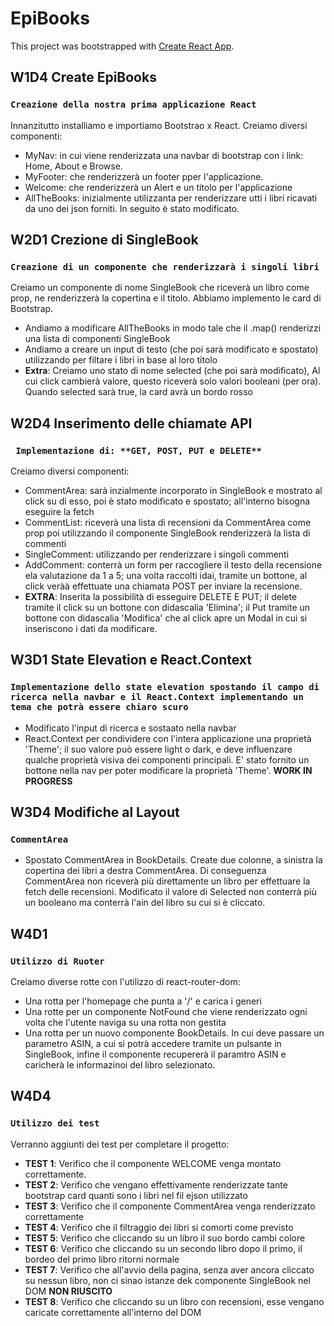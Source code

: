 # EpiBooks

This project was bootstrapped with [Create React App](https://github.com/facebook/create-react-app).

## W1D4 Create EpiBooks

### `Creazione della nostra prima applicazione React`

Innanzitutto installiamo e importiamo Bootstrao x React.
Creiamo diversi componenti:

- MyNav: in cui viene renderizzata una navbar di bootstrap con i link: Home, About e Browse.
- MyFooter: che renderizzerà un footer pper l'applicazione.
- Welcome: che renderizzerà un Alert e un titolo per l'applicazione
- AllTheBooks: inizialmente utilizzanta per renderizzare utti i libri ricavati da uno dei json forniti. In seguito è stato modificato.

## W2D1 Crezione di SingleBook

### `Creazione di un componente che renderizzarà i singoli libri`

Creiamo un componente di nome SingleBook che riceverà un libro come prop, ne renderizzerà la copertina e il titolo. Abbiamo implemento le card di Bootstrap.

- Andiamo a modificare AllTheBooks in modo tale che il .map() renderizzi una lista di componenti SingleBook
- Andiamo a creare un input di testo (che poi sarà modificato e spostato) utilizzando per filtare i libri in base al loro titolo
- **Extra**: Creiamo uno stato di nome selected (che poi sarà modificato), Al cui click cambierà valore, questo riceverà solo valori booleani (per ora). Quando selected sarà true, la card avrà un bordo rosso
 
## W2D4 Inserimento delle chiamate API  

### ` Implementazione di: **GET, POST, PUT e DELETE**`

Creiamo diversi componenti:
- CommentArea: sarà inzialmente incorporato in SingleBook e mostrato al click su di esso, poi è stato modificato e spostato; all'interno bisogna eseguire la fetch
- CommentList: riceverà una lista di recensioni da CommentArea come prop poi utilizzando il componente SingleBook renderizzerà la lista di commenti
- SingleComment: utilizzando per renderizzare i singoli commenti
- AddComment: conterrà un form per raccogliere il testo della recensione  ela valutazione da 1 a 5; una volta raccolti idai, tramite un bottone, al click veràà effettuate una chiamata POST per inviare la recensione.
- **EXTRA**: Inserita la possibilità di esseguire DELETE E PUT; il delete tramite il click su un bottone con didascalia 'Elimina'; il Put tramite un bottone con didascalia 'Modifica' che al click apre un Modal in cui si inseriscono i dati da modificare.

## W3D1 State Elevation e React.Context

### `Implementazione dello state elevation spostando il campo di ricerca nella navbar e il React.Context implementando un tema che potrà essere chiaro scuro`

- Modificato l'input di ricerca e sostaato nella navbar
- React.Context per condividere con l'intera applicazione una proprietà 'Theme'; il suo valore può essere light o dark, e deve influenzare qualche proprietà visiva dei componenti principali. E' stato fornito un bottone nella nav per poter modificare la proprietà 'Theme'. **WORK IN PROGRESS**

## W3D4 Modifiche al Layout

### `CommentArea`

- Spostato CommentArea in BookDetails. Create due colonne, a sinistra la copertina dei libri a destra CommentArea. Di conseguenza CommentArea non riceverà più direttamente un libro per effettuare la fetch delle recensioni. Modificato il valore di Selected non conterrà più un booleano ma conterrà l'ain del libro su cui si è cliccato.

## W4D1

### `Utilizzo di Ruoter`

Creiamo diverse rotte con l'utilizzo di react-router-dom:
- Una rotta per l'homepage che punta a '/' e carica i generi
- Una rotte per un componente NotFound che viene renderizzato ogni volta che l'utente naviga su una rotta non gestita
- Una rotta per un nuovo componente BookDetails. In cui deve passare un parametro ASIN, a cui si potrà accedere tramite un pulsante in SingleBook, infine il componente recupererà il paramtro ASIN e caricherà le informazinoi del libro selezionato.

## W4D4

### `Utilizzo dei test`

Verranno aggiunti dei test per completare il progetto:
- **TEST 1**: Verifico che il componente WELCOME venga montato correttamente.
- **TEST 2**: Verifico che vengano effettivamente renderizzate tante bootstrap card quanti sono i libri nel fil ejson utilizzato 
- **TEST 3**: Verifico che il componente CommentArea venga renderizzato correttamente
- **TEST 4**: Verifico che il filtraggio dei libri si comorti come previsto
- **TEST 5**: Verifico che cliccando su un libro il suo bordo cambi colore
- **TEST 6**: Verifico che cliccando su un secondo libro dopo il primo, il bordeo del primo libro ritorni normale
- **TEST 7**: Verifico che all'avvio della pagina, senza aver ancora cliccato su nessun libro, non ci sinao istanze dek componente SingleBook nel DOM **NON RIUSCITO**
- **TEST 8**: Verifico che cliccando su un libro con recensioni, esse vengano caricate correttamente all'interno del DOM

